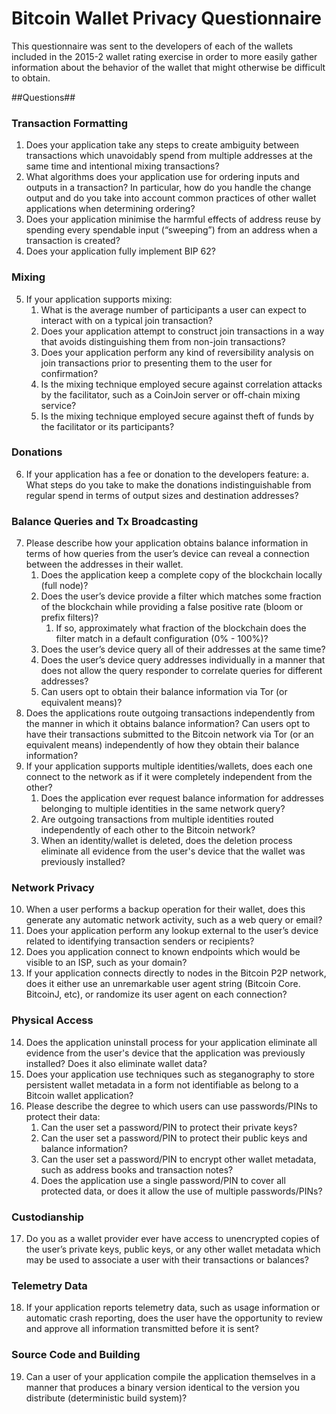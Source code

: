 Bitcoin Wallet Privacy Questionnaire
====================================

This questionnaire was sent to the developers of each of the wallets included in the 2015-2 wallet rating exercise in order to more easily gather information about the behavior of the wallet that might otherwise be difficult to obtain.

##Questions##

### Transaction Formatting

1. Does your application take any steps to create ambiguity between transactions which unavoidably spend from multiple addresses at the same time and intentional mixing transactions?
2. What algorithms does your application use for ordering inputs and outputs in a transaction? In particular, how do you handle the change output and do you take into account common practices of other wallet applications when determining ordering?
3. Does your application minimise the harmful effects of address reuse by spending every spendable input (“sweeping”) from an address when a transaction is created?
4. Does your application fully implement BIP 62?
  
  ### Mixing
  
5. If your application supports mixing:
    1. What is the average number of participants a user can expect to interact with on a typical join transaction?
    2. Does your application attempt to construct join transactions in a way that avoids distinguishing them from non-join transactions?
    3. Does your application perform any kind of reversibility analysis on join transactions prior to presenting them to the user for confirmation?
    4. Is the mixing technique employed secure against correlation attacks by the facilitator, such as a CoinJoin server or off-chain mixing service?
    5. Is the mixing technique employed secure against theft of funds by the facilitator or its participants?
  
  ### Donations
  
6. If your application has a fee or donation to the developers feature:
    a. What steps do you take to make the donations indistinguishable from regular spend in terms of output sizes and destination addresses?
  
  ### Balance Queries and Tx Broadcasting
  
7. Please describe how your application obtains balance information in terms of how queries from the user’s device can reveal a connection between the addresses in their wallet.
    1. Does the application keep a complete copy of the blockchain locally (full node)?
    2. Does the user’s device provide a filter which matches some fraction of the blockchain while providing a false positive rate (bloom or prefix filters)?
        1. If so, approximately what fraction of the blockchain does the filter match in a default configuration (0% - 100%)?
    3. Does the user’s device query all of their addresses at the same time?
    4. Does the user’s device query addresses individually in a manner that does not allow the query responder to correlate queries for different addresses?
    5. Can users opt to obtain their balance information via Tor (or equivalent means)?
8. Does the applications route outgoing transactions independently from the manner in which it obtains balance information? Can users opt to have their transactions submitted to the Bitcoin network via Tor (or an equivalent means) independently of how they obtain their balance information?
9. If your application supports multiple identities/wallets, does each one connect to the network as if it were completely independent from the other?
    1. Does the application ever request balance information for addresses belonging to multiple identities in the same network query?
    2. Are outgoing transactions from multiple identities routed independently of each other to the Bitcoin network?
    3. When an identity/wallet is deleted, does the deletion process eliminate all evidence from the user's device that the wallet was previously installed?
  
  ### Network Privacy
  
10. When a user performs a backup operation for their wallet, does this generate any automatic network activity, such as a web query or email?
11. Does your application perform any lookup external to the user’s device related to identifying transaction senders or recipients?
12. Does you application connect to known endpoints which would be visible to an ISP, such as your domain?
13. If your application connects directly to nodes in the Bitcoin P2P network, does it either use an unremarkable user agent string (Bitcoin Core. BitcoinJ, etc), or randomize its user agent on each connection?
  
  ### Physical Access
  
14. Does the application uninstall process for your application eliminate all evidence from the user's device that the application was previously installed? Does it also eliminate wallet data?
15. Does your application use techniques such as steganography to store persistent wallet metadata in a form not identifiable as belong to a Bitcoin wallet application?
16. Please describe the degree to which users can use passwords/PINs to protect their data:
    1. Can the user set a password/PIN to protect their private keys?
    2. Can the user set a password/PIN to protect their public keys and balance information?
    3. Can the user set a password/PIN to encrypt other wallet metadata, such as address books and transaction notes?
    4. Does the application use a single password/PIN to cover all protected data, or does it allow the use of multiple passwords/PINs?
  
  ### Custodianship
  
17. Do you as a wallet provider ever have access to unencrypted copies of the user’s private keys, public keys, or any other wallet metadata which may be used to associate a user with their transactions or balances?
  
  ### Telemetry Data
  
18. If your application reports telemetry data, such as usage information or automatic crash reporting, does the user have the opportunity to review and approve all information transmitted before it is sent?
  
  ### Source Code and Building
  
19. Can a user of your application compile the application themselves in a manner that produces a binary version identical to the version you distribute (deterministic build system)?
